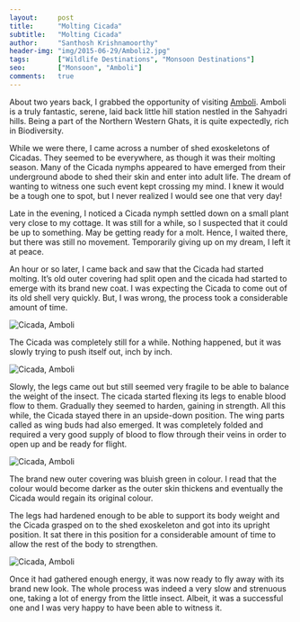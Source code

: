 ```yaml
---
layout:     post
title:      "Molting Cicada"
subtitle:   "Molting Cicada"
author:     "Santhosh Krishnamoorthy"
header-img: "img/2015-06-29/Amboli2.jpg"
tags:		["Wildlife Destinations", "Monsoon Destinations"]
seo:		["Monsoon", "Amboli"]
comments:   true
---
```


<p>About two years back, I grabbed the opportunity of visiting <a href="http://www.wilderhood.com/destination/Amboli">Amboli</a>.  Amboli is a truly fantastic, serene, laid back little hill station nestled in the Sahyadri hills. Being a part of the Northern Western Ghats, it is quite expectedly, rich in Biodiversity.</p>

<p>While we were there, I came across a number of shed exoskeletons of Cicadas. They seemed to be everywhere, as though it was their molting season. Many of the Cicada nymphs appeared to have emerged from their underground abode to shed their skin and enter into adult life. The dream of wanting to witness one such event kept crossing my mind.  I knew it would be a tough one to spot, but I never realized I would see one that very day!</p>

<p>Late in the evening, I noticed a Cicada nymph settled down on a small plant very close to my cottage. It was still for a while, so I suspected that it could be up to something. May be getting ready for a molt. Hence, I waited there, but there was still no movement. Temporarily giving up on my dream, I left it at peace.</p>

<p>An hour or so later, I came back and saw that the Cicada had started molting. It’s old outer covering had split open and the cicada had started to emerge with its brand new coat. I was expecting the Cicada to come out of its old shell very quickly. But, I was wrong, the process took a considerable amount of time.</p>

<img src="{{ site.baseurl}}/img/2015-06-29/Amboli1.jpg" alt="Cicada, Amboli">

<p>The Cicada was completely still for a while. Nothing happened, but it was slowly trying to push itself out, inch by inch.</p>

<img src="{{ site.baseurl}}/img/2015-06-29/Amboli2.jpg" alt="Cicada, Amboli">

<p>Slowly, the legs came out but still seemed very fragile to be able to balance the weight of the insect. The cicada started flexing its legs to enable blood flow to them. Gradually  they seemed to harden, gaining in strength. All this while, the Cicada stayed there in an upside-down position. The wing parts called as wing buds had also emerged. It was completely folded and required a very good supply of blood to flow through their veins in order to open up and be ready for flight.</p>

<img src="{{ site.baseurl}}/img/2015-06-29/Amboli3.jpg" alt="Cicada, Amboli">

<p>The brand new outer covering was bluish green in colour. I read that the colour would become darker as the outer skin thickens and eventually the Cicada would regain its original colour.</p>

<p>The legs had hardened enough to be able to support its body weight and the Cicada grasped on to the shed exoskeleton and got into its upright position. It sat there in this position for a considerable amount of time to allow the rest of the body to strengthen.</p>

<img src="{{ site.baseurl}}/img/2015-06-29/Amboli4.jpg" alt="Cicada, Amboli">

<p>Once it had gathered enough energy, it was now ready to fly away with its brand new look. The whole process was indeed a very slow and strenuous one, taking a lot of energy from the little insect. Albeit, it was a successful one and I was very happy to have been able to witness it.</p>




